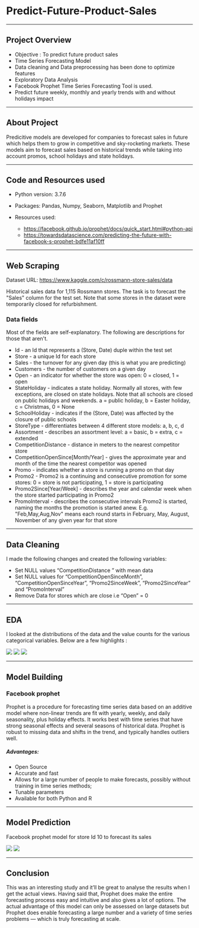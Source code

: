 # Predict-Future-Product-Sales
---

## Project Overview

- Objective : To predict future product sales 
- Time Series Forecasting Model
- Data cleaning and Data preprocessing has been done to optimize features
- Exploratory Data Analysis
- Facebook Prophet Time Series Forecasting Tool is used.
- Predict future weekly, monthly and yearly trends with and without holidays impact

---
## About Project

Predicitive models are developed for companies to forecast sales in future which helps them to grow in competitive and sky-rocketing markets. These models aim to forecast sales based on historical trends while taking into account promos, school holidays and state holidays.

---
## Code and Resources used

- Python version: 3.7.6
- Packages: Pandas, Numpy, Seaborn, Matplotlib and Prophet
- Resources used:

  * https://facebook.github.io/prophet/docs/quick_start.html#python-api
  * https://towardsdatascience.com/predicting-the-future-with-facebook-s-prophet-bdfe11af10ff

---
## Web Scraping

Dataset URL: https://www.kaggle.com/c/rossmann-store-sales/data

Historical sales data for 1,115 Rossmann stores. The task is to forecast the "Sales" column for the test set. Note that some stores in the dataset were temporarily closed for refurbishment.

### Data fields

Most of the fields are self-explanatory. The following are descriptions for those that aren't.

* Id - an Id that represents a (Store, Date) duple within the test set
* Store - a unique Id for each store
* Sales - the turnover for any given day (this is what you are predicting)
* Customers - the number of customers on a given day
* Open - an indicator for whether the store was open: 0 = closed, 1 = open
* StateHoliday - indicates a state holiday. Normally all stores, with few exceptions, are closed on state holidays. Note that all schools are closed on public holidays and weekends. a = public holiday, b = Easter holiday, c = Christmas, 0 = None
* SchoolHoliday - indicates if the (Store, Date) was affected by the closure of public schools
* StoreType - differentiates between 4 different store models: a, b, c, d
* Assortment - describes an assortment level: a = basic, b = extra, c = extended
* CompetitionDistance - distance in meters to the nearest competitor store
* CompetitionOpenSince[Month/Year] - gives the approximate year and month of the time the nearest competitor was opened
* Promo - indicates whether a store is running a promo on that day
* Promo2 - Promo2 is a continuing and consecutive promotion for some stores: 0 = store is not participating, 1 = store is participating
* Promo2Since[Year/Week] - describes the year and calendar week when the store started participating in Promo2
* PromoInterval - describes the consecutive intervals Promo2 is started, naming the months the promotion is started anew. E.g. "Feb,May,Aug,Nov" means each round starts in February, May, August, November of any given year for that store

---
## Data Cleaning

I made the following changes and created the following variables:

* Set NULL values “CompetitionDistance ” with mean data
* Set NULL values for “CompetitionOpenSinceMonth”, “CompetitionOpenSinceYear”, “Promo2SinceWeek”, “Promo2SinceYear” and “PromoInterval”
* Remove Data for stores which are close i.e “Open” = 0

---
## EDA

I looked at the distributions of the data and the value counts for the various categorical variables. Below are a few highlights :

<img src="https://github.com/SidSolanki28/Predict-Future-Product-Sales/blob/master/images/download.PNG">

<img src="https://github.com/SidSolanki28/Predict-Future-Product-Sales/blob/master/images/download%20(3).png">

<img src="https://github.com/SidSolanki28/Predict-Future-Product-Sales/blob/master/images/download%20(2).png">

---
## Model Building

### Facebook prophet
Prophet is a procedure for forecasting time series data based on an additive model where non-linear trends are fit with yearly, weekly, and daily seasonality, plus holiday effects. It works best with time series that have strong seasonal effects and several seasons of historical data. Prophet is robust to missing data and shifts in the trend, and typically handles outliers well.

##### Advantages:
* Open Source
* Accurate and fast
* Allows for a large number of people to make forecasts, possibly without training in time series methods;
* Tunable parameters
* Available for both Python and R

---
## Model Prediction
Facebook prophet model for store Id 10 to forecast its sales

<img src="https://github.com/SidSolanki28/Predict-Future-Product-Sales/blob/master/images/download%20(4).png">

<img src="https://github.com/SidSolanki28/Predict-Future-Product-Sales/blob/master/images/download%20(5).png">

---
## Conclusion
This was an interesting study and it’ll be great to analyse the results when I get the actual views. Having said that, Prophet does make the entire forecasting process easy and intuitive and also gives a lot of options. The actual advantage of this model can only be assessed on large datasets but Prophet does enable forecasting a large number and a variety of time series problems — which is truly forecasting at scale.
